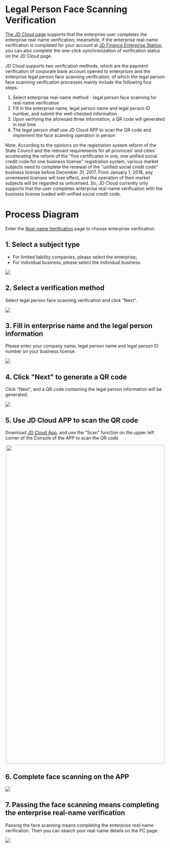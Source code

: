 # Legal Person Face Scanning Verification
[The JD Cloud page](https://realname.jdcloud.com/account/verify) supports that the enterprise user completes the enterprise real-name verification; meanwhile, if the enterprise real-name verification is completed for your account at [JD Finance Enterprise Station](https://biz.jd.com), you can also complete the one-click synchronization of verification status on the JD Cloud page.

JD Cloud supports two verification methods, which are the payment verification of corporate bank account opened to enterprises and the enterprise legal person face scanning verification, of which the legal person face scanning verification processes mainly include the following four steps:

 1. Select enterprise real-name method - legal person face scanning for real-name verification
 2. Fill in the enterprise name, legal person name and legal person ID number, and submit the well-checked information
 3. Upon verifying the aforesaid three information, a QR code will generated in real time
 4. The legal person shall use JD Cloud APP to scan the QR code and implement the face scanning operation in person
 

Note: According to the opinions on the registration system reform of the State Council and the relevant requirements for all provinces’ and cities’ accelerating the reform of the "five certificates in one, one unified social credit code for one business license" registration system, various market subjects need to complete the renewal of the "unified social credit code" business license before December 31, 2017. From January 1, 2018, any unrenewed licenses will lose effect, and the operation of their market subjects will be regarded as unlicensed. So, JD Cloud currently only supports that the user completes enterprise real-name verification with the business license loaded with unified social credit code.


# Process Diagram
Enter the [Real-name Verification](https://realname.jdcloud.com/account/verify) page to choose enterprise verification.

 ## 1. Select a subject type

 - For limited liability companies, please select the enterprise;
 - For individual business, please select the individual business.

![](../../../../image/User/quickrealname/%E4%B8%BB%E4%BD%93%E9%80%89%E6%8B%A9.png)


## 2. Select a verification method

Select legal person face scanning verification and click "Next".

![](../../../../image/User/Legalface/%E6%96%B9%E5%BC%8F-%E6%B3%95%E4%BA%BA.png)


## 3. Fill in enterprise name and the legal person information

Please enter your company name, legal person name and legal person ID number on your business license.

![](../../../../image/User/Legalface/%E6%B3%95%E4%BA%BA%E4%BF%A1%E6%81%AF.png)


## 4. Click "Next" to generate a QR code

Click "Next", and a QR code containing the legal person information will be generated.

![](../../../../image/User/Legalface/%E4%BA%8C%E7%BB%B4%E7%A0%81.png)


## 5. Use JD Cloud APP to scan the QR code

Download [JD Cloud App](https://console.jdcloud.com/download), and use the "Scan" function on the upper left corner of the Console of the APP to scan the QR code

<div align=center><img width="500" height="1000" src="../../../../image/User/Legalface/app.png"/></div>


## 6. Complete face scanning on the APP

![](../../../../image/User/personal/%E6%89%AB%E8%84%B8.jpg)


## 7. Passing the face scanning means completing the enterprise real-name verification

Passing the face scanning means completing the enterprise real-name verification. Then you can search your real-name details on the PC page.

![](../../../../image/User/Legalface/done.png)


